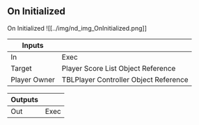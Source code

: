 ## On Initialized
On Initialized
![[../img/nd_img_OnInitialized.png]]

|Inputs||
|--|--|
| In | Exec |
| Target | Player Score List Object Reference |
| Player Owner | TBLPlayer Controller Object Reference |

|Outputs||
|--|--|
| Out | Exec |
